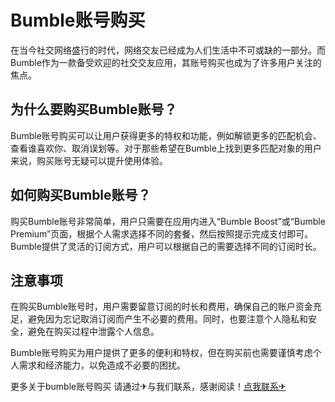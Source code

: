 # Bumble账号购买

在当今社交网络盛行的时代，网络交友已经成为人们生活中不可或缺的一部分。而Bumble作为一款备受欢迎的社交交友应用，其账号购买也成为了许多用户关注的焦点。

## 为什么要购买Bumble账号？

Bumble账号购买可以让用户获得更多的特权和功能，例如解锁更多的匹配机会、查看谁喜欢你、取消误划等。对于那些希望在Bumble上找到更多匹配对象的用户来说，购买账号无疑可以提升使用体验。

## 如何购买Bumble账号？

购买Bumble账号非常简单，用户只需要在应用内进入“Bumble Boost”或“Bumble Premium”页面，根据个人需求选择不同的套餐，然后按照提示完成支付即可。Bumble提供了灵活的订阅方式，用户可以根据自己的需要选择不同的订阅时长。

## 注意事项

在购买Bumble账号时，用户需要留意订阅的时长和费用，确保自己的账户资金充足，避免因为忘记取消订阅而产生不必要的费用。同时，也要注意个人隐私和安全，避免在购买过程中泄露个人信息。

Bumble账号购买为用户提供了更多的便利和特权，但在购买前也需要谨慎考虑个人需求和经济能力，以免造成不必要的困扰。

更多关于bumble账号购买 请通过✈与我们联系，感谢阅读！[点我联系✈](https://m.G208.com)